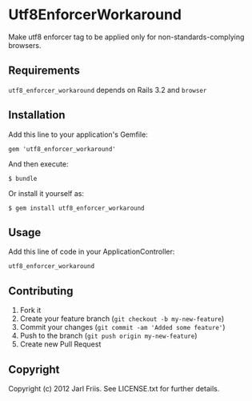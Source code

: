 Utf8EnforcerWorkaround
======================

Make utf8 enforcer tag to be applied only for non-standards-complying browsers.


Requirements
------------

`utf8_enforcer_workaround` depends on Rails 3.2 and `browser`

Installation
------------

Add this line to your application's Gemfile:

    gem 'utf8_enforcer_workaround'

And then execute:

    $ bundle

Or install it yourself as:

    $ gem install utf8_enforcer_workaround

Usage
-----

Add this line of code in your ApplicationController:

    utf8_enforcer_workaround


Contributing
------------

1. Fork it
2. Create your feature branch (`git checkout -b my-new-feature`)
3. Commit your changes (`git commit -am 'Added some feature'`)
4. Push to the branch (`git push origin my-new-feature`)
5. Create new Pull Request

Copyright
---------

Copyright (c) 2012 Jarl Friis. See LICENSE.txt for
further details.

